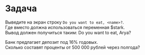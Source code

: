 # Задача
Выведите на экран строку `Do you want to eat, <name>?`.  
Где вместо <name> должна использоваться переменная $stark.  
Вывод должен получиться таким:
Do you want to eat, Arya?

Банк предлагает депозит под 16% годовых.  
Сколько составят проценты от 500 000 рублей через полгода?  
